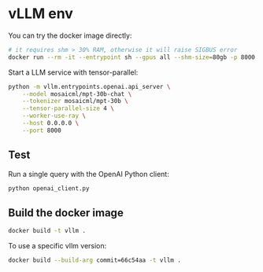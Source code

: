 # vLLM env

You can try the docker image directly:

```bash
# it requires shm > 30% RAM, otherwise it will raise SIGBUS error
docker run --rm -it --entrypoint sh --gpus all --shm-size=80gb -p 8000:8000 kemingy/vllm:latest
```

Start a LLM service with tensor-parallel:

```bash
python -m vllm.entrypoints.openai.api_server \
    --model mosaicml/mpt-30b-chat \
    --tokenizer mosaicml/mpt-30b \
    --tensor-parallel-size 4 \
    --worker-use-ray \
    --host 0.0.0.0 \
    --port 8000
```

## Test

Run a single query with the OpenAI Python client:

```bash
python openai_client.py
```

## Build the docker image

```bash
docker build -t vllm .
```

To use a specific vllm version:

```bash
docker build --build-arg commit=66c54aa -t vllm .
```
